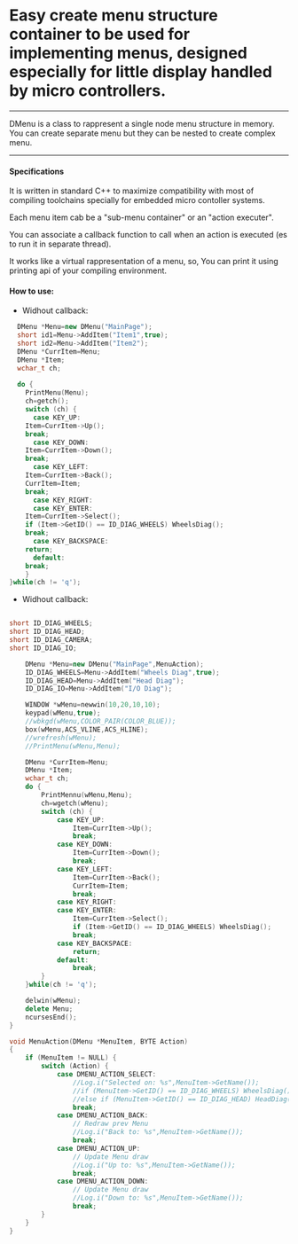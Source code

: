 # Easy create menu structure container to be used for implementing menus, designed especially for little display handled by micro controllers.

***
DMenu is a class to rappresent a single node menu structure in memory. You can create separate menu but they can be nested to create complex menu.
***
#### Specifications

It is written in standard C++ to maximize compatibility with most of compiling toolchains specially for embedded micro contoller systems.

Each menu item cab be a "sub-menu container" or an "action executer".

You can associate a callback function to call when an action is executed (es to run it in separate thread).

It works like a virtual rappresentation of a menu, so, You can print it using printing api of your compiling environment.

#### How to use:

- Widhout callback:

```C++
  DMenu *Menu=new DMenu("MainPage");
  short id1=Menu->AddItem("Item1",true);
  short id2=Menu->AddItem("Item2");
  DMenu *CurrItem=Menu;
  DMenu *Item;
  wchar_t ch;
    
  do {
    PrintMenu(Menu);
    ch=getch();
    switch (ch) {
      case KEY_UP:
	Item=CurrItem->Up();
	break;
      case KEY_DOWN:
	Item=CurrItem->Down();
	break;
      case KEY_LEFT:
	Item=CurrItem->Back();
	CurrItem=Item;
	break;
      case KEY_RIGHT:
      case KEY_ENTER:
	Item=CurrItem->Select();
	if (Item->GetID() == ID_DIAG_WHEELS) WheelsDiag();
	break;
      case KEY_BACKSPACE:
	return;
      default:
	break;
    }
}while(ch != 'q');
```

- Widhout callback:

```C++

short ID_DIAG_WHEELS;
short ID_DIAG_HEAD;
short ID_DIAG_CAMERA;
short ID_DIAG_IO;

    DMenu *Menu=new DMenu("MainPage",MenuAction);
    ID_DIAG_WHEELS=Menu->AddItem("Wheels Diag",true);
    ID_DIAG_HEAD=Menu->AddItem("Head Diag");
    ID_DIAG_IO=Menu->AddItem("I/O Diag");

    WINDOW *wMenu=newwin(10,20,10,10);
    keypad(wMenu,true);
    //wbkgd(wMenu,COLOR_PAIR(COLOR_BLUE));
    box(wMenu,ACS_VLINE,ACS_HLINE);
    //wrefresh(wMenu);
    //PrintMenu(wMenu,Menu);

    DMenu *CurrItem=Menu;
    DMenu *Item;
    wchar_t ch;
    do {
        PrintMennu(wMenu,Menu);
        ch=wgetch(wMenu);
        switch (ch) {
            case KEY_UP:
                Item=CurrItem->Up();
                break;
            case KEY_DOWN:
                Item=CurrItem->Down();
                break;
            case KEY_LEFT:
                Item=CurrItem->Back();
                CurrItem=Item;
                break;
            case KEY_RIGHT:
            case KEY_ENTER:
                Item=CurrItem->Select();
                if (Item->GetID() == ID_DIAG_WHEELS) WheelsDiag();
                break;
            case KEY_BACKSPACE:
                return;
            default:
                break;
        }
    }while(ch != 'q');

    delwin(wMenu);
    delete Menu;
    ncursesEnd();
}
```

```C++
void MenuAction(DMenu *MenuItem, BYTE Action)
{
    if (MenuItem != NULL) {
        switch (Action) {
            case DMENU_ACTION_SELECT:
                //Log.i("Selected on: %s",MenuItem->GetName());
                //if (MenuItem->GetID() == ID_DIAG_WHEELS) WheelsDiag();
                //else if (MenuItem->GetID() == ID_DIAG_HEAD) HeadDiag();
                break;
            case DMENU_ACTION_BACK:
                // Redraw prev Menu
                //Log.i("Back to: %s",MenuItem->GetName());
                break;
            case DMENU_ACTION_UP:
                // Update Menu draw
                //Log.i("Up to: %s",MenuItem->GetName());
                break;
            case DMENU_ACTION_DOWN:
                // Update Menu draw
                //Log.i("Down to: %s",MenuItem->GetName());
                break;
        }
    }
}
```
